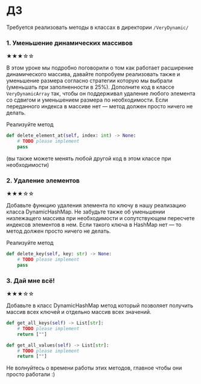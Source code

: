 # ДЗ
Требуется реализовать методы в классах в директории `/VeryDynamic/`

### 1. Уменьшение динамических массивов
★★★☆☆

 В этом уроке мы подробно поговорили о том как работает расширение динамического массива, давайте попробуем реализовать также и уменьшение размера согласно стратегии которую мы выбрали (уменьшать при заполненности в 25%).
Дополните код в классе `VeryDynamicArray` так, чтобы он поддерживал удаление любого элемента со сдвигом и уменьшением размера по необходимости. Если переданного индекса в массиве нет — метод должен просто ничего не делать.

Реализуйте метод
```python
def delete_element_at(self, index: int) -> None:
    # TODO please implement
    pass
```
(вы также можете менять любой другой код в этом классе при необходимости)

### 2. Удаление элементов
★★★☆☆

Добавьте функцию удаления элемента по ключу в нашу реализацию класса DynamicHashMap. Не забудьте также об уменьшении низлежащего массива при необходимости и сопутствующем пересчете индексов элементов в нем.
Если такого ключа в HashMap нет — то метод должен просто ничего не делать.

Реализуйте метод
```python
def delete_key(self, key: str) -> None:
    # TODO please implement
    pass
```

### 3. Дай мне всё!
★★★☆☆

Добавьте в класс DynamicHashMap метод который позволяет получить массив всех ключей и отдельно массив всех значений.
```python
def get_all_keys(self) -> List[str]:
    # TODO please implement
    return [""]

def get_all_values(self) -> List[str]:
    # TODO please implement
    return [""]
```


Не волнуйтесь о времени работы этих методов, главное чтобы они просто работали :)

